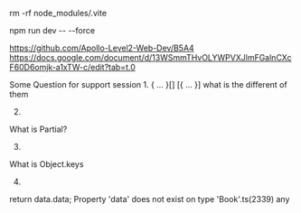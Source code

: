 rm -rf node_modules/.vite

npm run dev -- --force  

https://github.com/Apollo-Level2-Web-Dev/B5A4 
https://docs.google.com/document/d/13WSmmTHvOLYWPVXJlmFGalnCXcF60D6omjk-a1xTW-c/edit?tab=t.0


Some Question for support session
1.
{ ... }[]
[{ ... }] what is the different of them 

2.
What is Partial<T>?

3.
What is Object.keys

4.
return data.data; 
Property 'data' does not exist on type 'Book'.ts(2339)
any